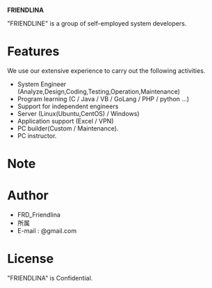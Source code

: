 **FRIENDLINA**
 
"FRIENDLINE" is a group of self-employed system developers.

# Features
 We use our extensive experience to carry out the following activities.
* System Engineer (Analyze,Design,Coding,Testing,Operation,Maintenance)
* Program learning (C / Java / VB / GoLang / PHP / python ...)
* Support for independent engineers
* Server (Linux(Ubuntu,CentOS) / Windows)
* Application support (Excel / VPN)
* PC builder(Custom / Maintenance).
* PC instructor.
 
# Note
 
# Author
* FRD_Friendlina
* 所属
* E-mail : @gmail.com
 
# License
"FRIENDLINA" is Confidential.

